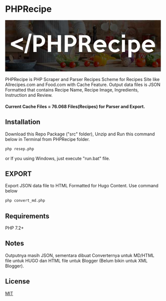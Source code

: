 # PHPRecipe

![Alt text](/src/phprecipe.jpg?raw=true "PHPRecipe")

PHPRecipe is PHP Scraper and Parser Recipes Scheme for Recipes Site like Allrecipes.com and Food.com with Cache Feature. Output data files is JSON Formatted that contains Recipe Name, Recipe Image, Ingredients, Instruction and Review. 
#### Current Cache Files = 76.068 Files(Recipes) for Parser and Export.

## Installation

Download this Repo Package ("src" folder), Unzip and Run this command below in Terminal from PHPRecipe folder.

```bash
php resep.php
```
or If you using Windows, just execute "run.bat" file.

## EXPORT

Export JSON data file to HTML Formatted for Hugo Content. Use command below

```bash
php convert_md.php
```

## Requirements

PHP 7.2+

## Notes

Outputnya masih JSON, sementara dibuat Converternya untuk MD/HTML file untuk HUGO dan HTML file untuk Blogger (Belum bikin untuk XML Blogger).

## License
[MIT](https://choosealicense.com/licenses/mit/)
